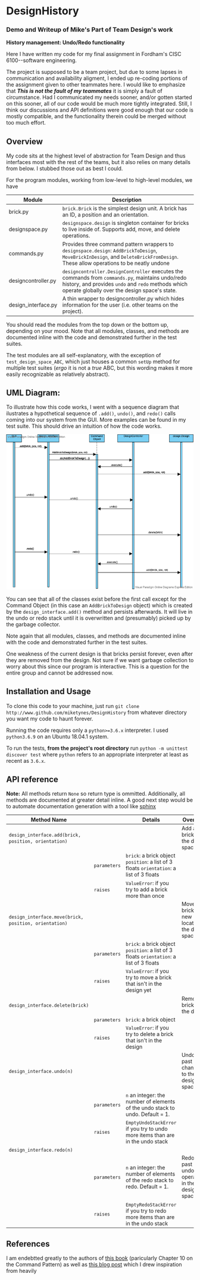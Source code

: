 # DesignHistory
### Demo and Writeup of Mike's Part of Team Design's work
**History management: Undo/Redo functionality**

Here I have written my code for my final assignment in Fordham's CISC 6100--software engineering. 

The project is supposed to be a team project, but due to some lapses in communication and availability aligment, I ended up re-coding 
portions of the assignment given to other teammates here. I would like to emphasize that ***This is not the fault of my teammates*** it is simply a fault of circumstance. Had I communicated my needs sooner, and/or gotten started on this sooner, all of our code would be much more tightly integrated. Still, I think our discussions and API definitions were good enough that our code is mostly compatible, and the functionality therein could be merged without too much effort.

## Overview

My code sits at the highest level of abstraction for Team Design and thus interfaces most with the rest of the teams, but it also relies on many details from below. I stubbed those out as best I could.

For the program modules, working from low-level to high-level modules, we have

| Module              | Description                                                                                                                                                                                                                        |
|---------------------|------------------------------------------------------------------------------------------------------------------------------------------------------------------------------------------------------------------------------------|
| brick.py            |  `brick.Brick` is the simplest design unit.   A brick has an ID, a position and an orientation.                                                                                                                                                     |
| designspace.py      |  `designspace.design` is singleton container for bricks to live inside of.   Supports add, move, and delete operations.                                                                                                                                  |
| commands.py         |  Provides three command pattern wrappers to `designspace.design`: `AddBrickToDesign`, `MoveBrickInDesign`, and `DeleteBrickFromDesign`. These allow operations to be neatly undone                                                                                                            |
| designcontroller.py |  `designcontroller.DesignController` executes the commands from `commands.py`, maintains undo/redo history, and provides `undo` and `redo` methods which operate globally over the design space's state.
| design_interface.py | A thin wrapper to designcontroller.py which hides information for the user (i.e. other teams on the project).                                                                                                                      |

You should read the modules from the top down or the bottom up, depending on your mood. Note that all modules, classes, and methods are documented inline with the code and demonstrated further in the test suites.

The test modules are all self-explanatory, with the exception of `test_design_space_ABC`, which just houses a common `setUp` method for multiple test
suites (*ergo* it is not a *true* ABC, but this wording makes it more easily recognizable as relatively abstract). 

## UML Diagram: 

To illustrate how this code works, I went with a sequence diagram that ilustrates a hypothetical sequence of `.add()`, `undo()`, and `redo()` calls coming into our system from the GUI. More examples can be found in my test suite. This should drive an intuition of how the code works.

![Sequence diagram illustrating system functionality](pics/AddUndoRedo.vpd.png)

You can see that all of the classes exist before the first call except for the Command Object (in this case an `AddBrickToDesign` object) which is created by the `design_interface.add()` method and persists afterwards. It will live in the undo or redo stack until it is overwritten and (presumably) picked up by the garbage collector. 

Note again that all modules, classes, and methods are documented inline with the code and demonstrated further in the test suites.

One weakness of the current design is that bricks persist forever, even after they are removed from the design. Not sure if we want garbage collection to worry about this since our program is interactive. This is a question for the entire group and cannot be addressed now.


## Installation and Usage
To clone this code to your machine, just run `git clone http://www.github.com/miketynes/DesignHistory` from whatever directory you want my code to haunt forever. 

Running the code requires only a `python>=3.6.x` interpreter. I used `python3.6.9` on an Ubuntu 18.04.1 system.

To run the tests, **from the project's root directory** run `python -m unittest discover test` where `python` refers to an appropriate interpreter at least as recent as `3.6.x`. 

## API reference

**Note:** All methods return `None` so return type is ommitted. Additionally, all methods are documented at greater detail inline. A good next step would be to automate documentation generation with a tool like [sphinx](http://www.sphinx-doc.org/en/master/)

| Method Name                                           |              | Details                                                                                     | Overview                                               |
|-------------------------------------------------------|--------------|---------------------------------------------------------------------------------------------|--------------------------------------------------------|
| `design_interface.add(brick, position, orientation)`  |              |                                                                                             | Add a brick to the design space                        |
|                                                       | `parameters` |  `brick`: a brick object   `position`: a list of 3 floats `orientation`: a list of 3 floats |                                                        |
|                                                       | `raises`     | `ValueError`: if you try to add a brick more than once                                      |                                                        |
| `design_interface.move(brick, position, orientation)` |              |                                                                                             | Move a brick to a new location in the design space     |
|                                                       | `parameters` | `brick`: a brick object   `position`: a list of 3 floats `orientation`: a list of 3 floats  |                                                        |
|                                                       | `raises `    | `ValueError`: if you try to move a brick that isn't in the design yet                       |                                                        |
| `design_interface.delete(brick)`                      |              |                                                                                             | Remove a brick from the design                         |
|                                                       | `parameters` | `brick`: a brick object                                                                     |                                                        |
|                                                       | `raises`     | `ValueError`: if you try to delete a brick that isn't in the design                         |                                                        |
| `design_interface.undo(n)`                            |              |                                                                                             | Undo the past `n` changes to the design space          |
|                                                       | `parameters` | `n` an integer: the number of elements of the undo stack to undo. Default = 1.              |                                                        |
|                                                       | `raises`     | `EmptyUndoStackError` if you try to undo more items than are in the undo stack              |                                                        |
| `design_interface.redo(n)`                            |              |                                                                                             |                                                        |
|                                                       | `parameters` | `n` an integer: the number of elements of the redo stack to redo. Default = 1.              | Redo the past `n` undo operations in the design space. |
|                                                       | `raises`     | `EmptyRedoStackError` if you try to redo more items than are in the undo stack              |                                                        |



## References

I am endebtted greatly to the authors of [this book](https://www.amazon.com/Mastering-Python-Design-Patterns-efficient/dp/1788837487/ref=asc_df_1788837487/?tag=hyprod-20&linkCode=df0&hvadid=312125971120&hvpos=1o1&hvnetw=g&hvrand=16377437313703902702&hvpone=&hvptwo=&hvqmt=&hvdev=c&hvdvcmdl=&hvlocint=&hvlocphy=9004164&hvtargid=aud-829758849484:pla-593980414514&psc=1&tag=&ref=&adgrpid=61316180839&hvpone=&hvptwo=&hvadid=312125971120&hvpos=1o1&hvnetw=g&hvrand=16377437313703902702&hvqmt=&hvdev=c&hvdvcmdl=&hvlocint=&hvlocphy=9004164&hvtargid=aud-829758849484:pla-593980414514) (paricularly Chapter 10 on the Command Pattern) as well as [this blog post](https://derdon.github.io/blog/implementing-an-undo-redo-manager-in-python.html) which I drew inspiration from heavily
